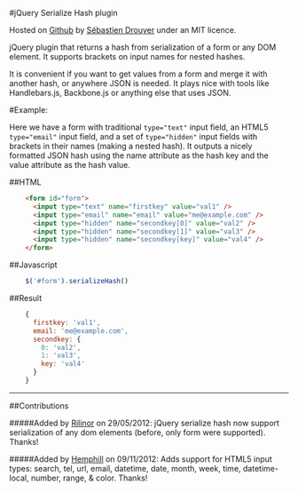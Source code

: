 #jQuery Serialize Hash plugin

Hosted on [Github](https://github.com/sdrdis/jquery.serialize-hash) by [Sébastien Drouyer](https://github.com/sdrdis) under an MIT licence.

jQuery plugin that returns a hash from serialization of a form or any DOM element. It supports brackets on input names for nested hashes.

It is convenient if you want to get values from a form and merge it with another hash, or anywhere JSON is needed. It plays nice with tools like Handlebars.js, Backbone.js or anything else that uses JSON.

#Example:

Here we have a form with traditional `type="text"` input field, an HTML5 `type="email"` input field, and a set of `type="hidden"` input fields with brackets in their names (making a nested hash). It outputs a nicely formatted JSON hash using the name attribute as the hash key and the value attribute as the hash value.

##HTML
```html
    <form id="form">
      <input type="text" name="firstkey" value="val1" />
      <input type="email" name="email" value="me@example.com" />
      <input type="hidden" name="secondkey[0]" value="val2" />
      <input type="hidden" name="secondkey[1]" value="val3" />
      <input type="hidden" name="secondkey[key]" value="val4" />
    </form>
```

##Javascript
```js
    $('#form').serializeHash()
```
##Result
```js
    {
      firstkey: 'val1',
      email: 'me@example.com',
      secondkey: {
        0: 'val2',
        1: 'val3',
        key: 'val4'
      }
    }
```

---------------------------------------

##Contributions

#####Added by [Rilinor](https://github.com/Rilinor) on 29/05/2012:
jQuery serialize hash now support serialization of any dom elements (before, only form were supported). Thanks!

#####Added by [Hemphill](https://github.com/Hemphill) on 09/11/2012:
Adds support for HTML5 input types: search, tel, url, email, datetime, date, month, week, time, datetime-local, number, range, & color. Thanks!
